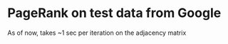 # PageRank on test data from Google

As of now, takes ~1 sec per iteration on the adjacency matrix
  
